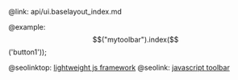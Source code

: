 @link: api/ui.baselayout_index.md

@example:
$$("mytoolbar").index($$('button1'));

@seolinktop: [lightweight js framework](https://webix.com)
@seolink: [javascript toolbar](https://webix.com/widget/toolbar/)